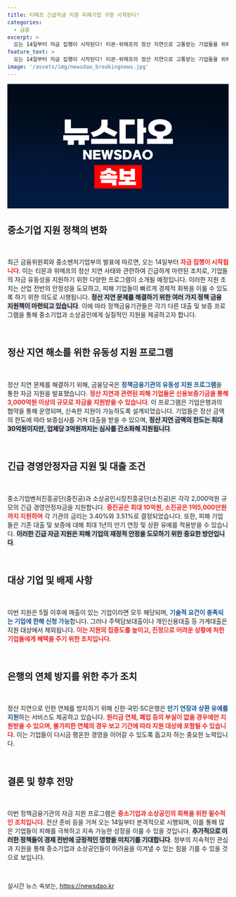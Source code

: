 ```yaml
---
title: 티메프 긴급자금 지원 피해기업 구원 시작된다!
categories:
  - 금융
excerpt: >
  오는 14일부터 자금 집행이 시작된다! 티몬·위메프의 정산 지연으로 고통받는 기업들을 위해 3,000억원 규모의 긴급 금융 지원이 마련됐다. 최저 3.4%의 금리로 최대 30억원까지 지원받을 수 있는 기회를 놓치지 마세요!
feature_text: >
  오는 14일부터 자금 집행이 시작된다! 티몬·위메프의 정산 지연으로 고통받는 기업들을 위해 3,000억원 규모의 긴급 금융 지원이 마련됐다. 최저 3.4%의 금리로 최대 30억원까지 지원받을 수 있는 기회를 놓치지 마세요!
image: '/assets/img/newsdao_breakingnews.jpg'
---
```


<p><img src="/assets/img/newsdao_breakingnews.jpg" alt="ontimetimes 속보" /></p>

<h2 data-ke-size="size26">중소기업 지원 정책의 변화</h2>

<p data-ke-size="size16">&nbsp;</p>

<p>최근 금융위원회와 중소벤처기업부의 발표에 따르면, 오는 14일부터 <b><span style="color: #ee2323;">자금 집행이 시작됩니다</span></b>. 이는 티몬과 위메프의 정산 지연 사태와 관련하여 긴급하게 마련된 조치로, 기업들의 자금 유동성을 지원하기 위한 다양한 프로그램이 소개될 예정입니다. 이러한 지원 조치는 산업 전반의 안정성을 도모하고, 피해 기업들이 빠르게 경제적 회복을 이룰 수 있도록 하기 위한 의도로 시행됩니다. <b><span style="background-color: #21538527;">정산 지연 문제를 해결하기 위한 여러 가지 정책 금융 지원책이 마련되고 있습니다</span></b>. 이에 따라 정책금융기관들은 각기 다른 대출 및 보증 프로그램을 통해 중소기업과 소상공인에게 실질적인 지원을 제공하고자 합니다.</p>

<p data-ke-size="size16">&nbsp;</p>

<h2 data-ke-size="size26">정산 지연 해소를 위한 유동성 지원 프로그램</h2>

<p data-ke-size="size16">&nbsp;</p>

<p>정산 지연 문제를 해결하기 위해, 금융당국은 <b><span style="color: #1a5490;">정책금융기관의 유동성 지원 프로그램</span></b>을 통한 자금 지원을 발표했습니다. <b><span style="color: #ee2323;">정산 지연과 관련된 피해 기업들은 신용보증기금을 통해 3,000억원 이상의 규모로 자금을 지원받을 수 있습니다</span></b>. 이 프로그램은 기업은행과의 협약을 통해 운영되며, 신속한 지원이 가능하도록 설계되었습니다. 기업들은 정산 금액의 한도에 따라 보증심사를 거쳐 대출을 받을 수 있으며, <b><span style="background-color: #21538527;">정산 지연 금액의 한도는 최대 30억원이지만, 업체당 3억원까지는 심사를 간소화해 지원됩니다</span></b>.</p>

<p data-ke-size="size16">&nbsp;</p>

<h2 data-ke-size="size26">긴급 경영안정자금 지원 및 대출 조건</h2>

<p data-ke-size="size16">&nbsp;</p>

<p>중소기업벤처진흥공단(중진공)과 소상공인시장진흥공단(소진공)은 각각 2,000억원 규모의 긴급 경영안정자금을 지원합니다. <b><span style="color: #ee2323;">중진공은 최대 10억원, 소진공은 1억5,000만원까지 지원하며</span></b> 각 기관의 금리는 3.40%와 3.51%로 결정되었습니다. 또한, 피해 기업들은 기존 대출 및 보증에 대해 최대 1년의 만기 연장 및 상환 유예를 적용받을 수 있습니다. <b><span style="background-color: #21538527;">이러한 긴급 자금 지원은 피해 기업의 재정적 안정을 도모하기 위한 중요한 방안입니다</span></b>.</p>

<p data-ke-size="size16">&nbsp;</p>

<h2 data-ke-size="size26">대상 기업 및 배제 사항</h2>

<p data-ke-size="size16">&nbsp;</p>

<p>이번 지원은 5월 이후에 매출이 있는 기업이라면 모두 해당되며, <b><span style="color: #1a5490;">기술적 요건이 충족되는 기업에 한해 신청 가능</span></b>합니다. 그러나 주택담보대출이나 개인신용대출 등 가계대출은 지원 대상에서 제외됩니다. <b><span style="color: #ee2323;">이는 지원의 집중도를 높이고, 진정으로 어려운 상황에 처한 기업들에게 혜택을 주기 위한 조치입니다</span></b>. </p>

<p data-ke-size="size16">&nbsp;</p>

<h2 data-ke-size="size26">은행의 연체 방지를 위한 추가 조치</h2>

<p data-ke-size="size16">&nbsp;</p>

<p>정산 지연으로 인한 연체를 방지하기 위해 신한·국민·SC은행은 <b><span style="color: #1a5490;">만기 연장과 상환 유예를 지원</span></b>하는 서비스도 제공하고 있습니다. <b><span style="color: #ee2323;">원리금 연체, 폐업 등의 부실이 없을 경우에만 지원받을 수 있으며, 불가피한 연체의 경우 보고 기간에 따라 지원 대상에 포함될 수 있습니다</span></b>. 이는 기업들이 다시금 평온한 경영을 이어갈 수 있도록 돕고자 하는 중요한 노력입니다. </p>

<p data-ke-size="size16">&nbsp;</p>

<h2 data-ke-size="size26">결론 및 향후 전망</h2>

<p data-ke-size="size16">&nbsp;</p>

<p>이번 정책금융기관의 자금 지원 프로그램은 <b><span style="color: #ee2323;">중소기업과 소상공인의 회복을 위한 필수적인 조치입니다</span></b>. 전산 준비 등을 거쳐 오는 14일부터 본격적으로 시행되며, 이를 통해 많은 기업들이 피해를 극복하고 지속 가능한 성장을 이룰 수 있을 것입니다. <b><span style="background-color: #21538527;">추가적으로 이러한 정책들이 경제 전반에 긍정적인 영향을 미치기를 기대합니다</span></b>. 정부의 지속적인 관심과 지원을 통해 중소기업과 소상공인들이 어려움을 이겨낼 수 있는 힘을 기를 수 있을 것으로 보입니다. </p>

<p data-ke-size="size16">&nbsp;</p>
실시간 뉴스 속보는, <a href="https://newsdao.kr" rel="dofollow">https://newsdao.kr</a>


